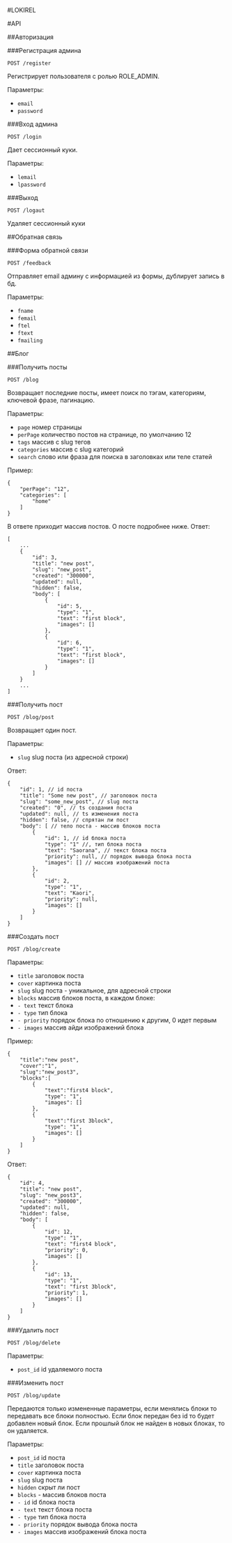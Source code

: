 #LOKIREL

#API

##Авторизация

###Регистрация админа

`POST /register`

Регистрирует пользователя с ролью ROLE_ADMIN.

Параметры:

* `email`
* `password`

###Вход админа

`POST /login`

Дает сессионный куки.

Параметры:

* `lemail`
* `lpassword`

###Выход

`POST /logaut`

Удаляет сессионный куки

##Обратная связь

###Форма обратной связи

`POST /feedback`

Отправляет email админу с информацией из формы, дублирует запись в бд.

Параметры:

* `fname`
* `femail`
* `ftel`
* `ftext`
* `fmailing`

##Блог

###Получить посты

`POST /blog`

Возвращает последние посты, имеет поиск по тэгам, категориям, ключевой фразе, пагинацию.

Параметры:

* `page` номер страницы
* `perPage` количество постов на странице, по умолчанию 12
* `tags` массив с slug тегов
* `categories` массив с slug категорий
* `search` слово или фраза для поиска в заголовках или теле статей

Пример:

```
{
    "perPage": "12",
    "categories": [
        "home"
    ]
}
```

В ответе приходит массив постов. О посте подробнее ниже. Ответ:

```
[
    ...
    {
        "id": 3,
        "title": "new post",
        "slug": "new_post",
        "created": "300000",
        "updated": null,
        "hidden": false,
        "body": [
            {
                "id": 5,
                "type": "1",
                "text": "first block",
                "images": []
            },
            {
                "id": 6,
                "type": "1",
                "text": "first block",
                "images": []
            }
        ]
    }
    ...
]
```

###Получить пост

`POST /blog/post`

Возвращает один пост.

Параметры:

* `slug` slug поста (из адресной строки)

Ответ:

```
{
    "id": 1, // id поста
    "title": "Some new post", // заголовок поста
    "slug": "some_new_post", // slug поста
    "created": "0", // ts создания поста
    "updated": null, // ts изменения поста
    "hidden": false, // спрятан ли пост
    "body": [ // тело поста - массив блоков поста
        {
            "id": 1, // id блока поста
            "type": "1" //, тип блока поста
            "text": "Saorana", // текст блока поста
            "priority": null, // порядок вывода блока поста
            "images": [] // массив изображений поста
        },
        {
            "id": 2,
            "type": "1",
            "text": "Kaori",
            "priority": null,
            "images": []
        }
    ]
}
```

###Создать пост

`POST /blog/create`

Параметры:

* `title` заголовок поста
* `cover` картинка поста
* `slug` slug поста - уникальное, для адресной строки
* `blocks` массив блоков поста, в каждом блоке:
* `- text` текст блока
* `- type` тип блока
* `- priority` порядок блока по отношению к другим, 0 идет первым
* `- images` массив айди изображений блока

Пример:
```
{
    "title":"new post",
    "cover":"1",
    "slug":"new_post3",
    "blocks":[
        {
            "text":"first4 block",
            "type": "1",
            "images": []
        },
        {
            "text":"first 3block",
            "type": "1",
            "images": []
        }
    ]
}
```

Ответ:

```
{
    "id": 4,
    "title": "new post",
    "slug": "new_post3",
    "created": "300000",
    "updated": null,
    "hidden": false,
    "body": [
        {
            "id": 12,
            "type": "1",
            "text": "first4 block",
            "priority": 0,
            "images": []
        },
        {
            "id": 13,
            "type": "1",
            "text": "first 3block",
            "priority": 1,
            "images": []
        }
    ]
}
```

###Удалить пост

`POST /blog/delete`

Параметры:

* `post_id` id удаляемого поста

###Изменить пост

`POST /blog/update`

Передаются только измененные параметры, если менялись блоки то передавать все блоки полностью. Если блок передан без id то будет добавлен новый блок. Если прошлый блок не найден в новых блоках, то он удаляется.

Параметры:

* `post_id` id поста
* `title` заголовок поста
* `cover` картинка поста
* `slug` slug поста
* `hidden` скрыт ли пост
* `blocks` - массив блоков поста
* `- id` id блока поста
* `- text` текст блока поста
* `- type` тип блока поста
* `- priority` порядок вывода блока поста
* `- images` массив изображений блока поста


